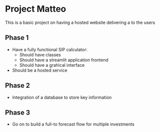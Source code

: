 # Project Matteo

This is a basic project on having a hosted website delivering a <value> to the users

## Phase 1
- Have a fully functional SIP calculator: 
    - Should have classes
    - Should have a streamlit application frontend
    - Should have a grahical interface
- Should be a hosted service

## Phase 2
- Integration of a database to store key information

## Phase 3 
- Go on to build a full-to forecast flow for multiple investments